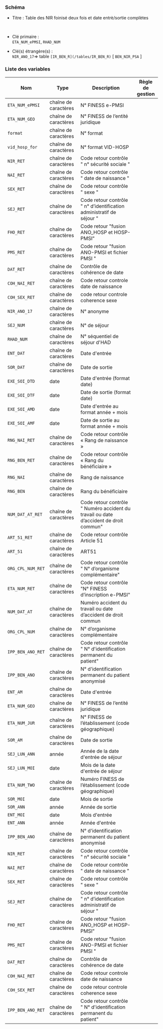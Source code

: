 ### Schéma


- Titre : Table des NIR foinisé deux fois et date entrè/sortie complètes
<br />


- Clé primaire : <br />`ETA_NUM_ePMSI`, `RHAD_NUM`<br />


- Clé(s) étrangère(s) : <br />
`NIR_ANO_17`=> table `[IR_BEN_R](/tables/IR_BEN_R)` [ `BEN_NIR_PSA` ]<br />

 
### Liste des variables

Nom | Type | Description | Règle de gestion
-|-|-|-
`ETA_NUM_ePMSI`| chaîne de caractères |N° FINESS e-PMSI||
`ETA_NUM_GEO`| chaîne de caractères |N° FINESS de l’entité juridique||
`format`| chaîne de caractères |N° format||
`vid_hosp_for`| chaîne de caractères |N° format VID-HOSP||
`NIR_RET`| chaîne de caractères |Code retour contrôle " n° sécurité sociale " ||
`NAI_RET`| chaîne de caractères |Code retour contrôle " date de naissance " ||
`SEX_RET`| chaîne de caractères |Code retour contrôle " sexe " ||
`SEJ_RET`| chaîne de caractères |Code retour contrôle " n° d’identification administratif de séjour " ||
`FHO_RET`| chaîne de caractères |Code retour "fusion ANO_HOSP et HOSP-PMSI"||
`PMS_RET`| chaîne de caractères |Code retour "fusion ANO-PMSI et fichier PMSI "||
`DAT_RET`| chaîne de caractères |Contrôle de cohérence de date||
`COH_NAI_RET`| chaîne de caractères |Code retour controle date de naissance||
`COH_SEX_RET`| chaîne de caractères |code retour controle coherence sexe||
`NIR_ANO_17`| chaîne de caractères |N° anonyme ||
`SEJ_NUM`| chaîne de caractères |N° de séjour ||
`RHAD_NUM`| chaîne de caractères |N° séquentiel de séjour d'HAD||
`ENT_DAT`| chaîne de caractères |Date d'entrée||
`SOR_DAT`| chaîne de caractères |Date de sortie||
`EXE_SOI_DTD`| date |Date d'entrée (format date)||
`EXE_SOI_DTF`| date |Date de sortie (format date)||
`EXE_SOI_AMD`| date |Date d'entrée au format année + mois||
`EXE_SOI_AMF`| date |Date de sortie au format année + mois||
`RNG_NAI_RET`| chaîne de caractères |Code retour contrôle « Rang de naissance »||
`RNG_BEN_RET`| chaîne de caractères |Code retour contrôle « Rang du bénéficiaire »||
`RNG_NAI`| chaîne de caractères |Rang de naissance ||
`RNG_BEN`| chaîne de caractères |Rang du bénéficiaire ||
`NUM_DAT_AT_RET`| chaîne de caractères |Code retour contrôle " Numéro accident du travail ou date d’accident de droit commun"||
`ART_51_RET`| chaîne de caractères |Code retour contrôle Article 51||
`ART_51`| chaîne de caractères |ART51||
`ORG_CPL_NUM_RET`| chaîne de caractères |Code retour contrôle " N° d’organisme complémentaire"||
`ETA_NUM_RET`| chaîne de caractères |Code retour contrôle "N° FINESS d’inscription e-PMSI"||
`NUM_DAT_AT`| chaîne de caractères |Numéro accident du travail ou date d’accident de droit commun||
`ORG_CPL_NUM`| chaîne de caractères |N° d’organisme complémentaire||
`IPP_BEN_ANO_RET`| chaîne de caractères |Code retour contrôle " N° d'identification permanent du patient"||
`IPP_BEN_ANO`| chaîne de caractères |N° d'identification permanent du patient anonymisé||
`ENT_AM`| chaîne de caractères |Date d'entrée||
`ETA_NUM_GEO`| chaîne de caractères |N° FINESS de l’entité juridique||
`ETA_NUM_JUR`| chaîne de caractères |N° FINESS de l’établissement (code géographique)||
`SOR_AM`| chaîne de caractères |Date de sortie||
`SEJ_LUN_ANN`| année |Année de la date d'entrée de séjour||
`SEJ_LUN_MOI`| date |Mois de la date d'entrée de séjour||
`ETA_NUM_TWO`| chaîne de caractères |Numéro FINESS de l’établissement (code géographique)||
`SOR_MOI`| date |Mois de sortie||
`SOR_ANN`| année |Année de sortie ||
`ENT_MOI`| date |Mois d'entrée||
`ENT_ANN`| année |Année d'entrée||
`IPP_BEN_ANO`| chaîne de caractères |N° d'identification permanent du patient anonymisé||
`NIR_RET`| chaîne de caractères |Code retour contrôle " n° sécurité sociale " ||
`NAI_RET`| chaîne de caractères |Code retour contrôle " date de naissance " ||
`SEX_RET`| chaîne de caractères |Code retour contrôle " sexe " ||
`SEJ_RET`| chaîne de caractères |Code retour contrôle " n° d’identification administratif de séjour " ||
`FHO_RET`| chaîne de caractères |Code retour "fusion ANO_HOSP et HOSP-PMSI"||
`PMS_RET`| chaîne de caractères |Code retour "fusion ANO-PMSI et fichier PMSI "||
`DAT_RET`| chaîne de caractères |Contrôle de cohérence de date||
`COH_NAI_RET`| chaîne de caractères |Code retour controle date de naissance||
`COH_SEX_RET`| chaîne de caractères |code retour controle coherence sexe||
`IPP_BEN_ANO_RET`| chaîne de caractères |Code retour contrôle " N° d'identification permanent du patient"||
